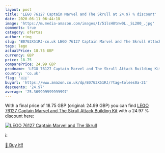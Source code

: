 ```yaml
---
layout: post
title: 'LEGO 76127 Captain Marvel and The Skrull at 24.97 % discount'
date: 2020-06-11 06:44:18
image: 'https://m.media-amazon.com/images/I/51lsH8tnw0L._SL200_.jpg'
comments: true
category: ofertas
author: ring
slug: 'B07G3X51RJ-co.uk LEGO 76127 Captain Marvel and The Skrull Attack...'
tags: lego
actualPrice: 18.75 GBP
currency: GBP
price: 18.75
comparePrice: 24.99 GBP
prodname: 'LEGO 76127 Captain Marvel and The Skrull Attack Building Kit'
country: 'co.uk'
flag: '🇬🇧'
buyurl: 'https://www.amazon.co.uk/dp/B07G3X51RJ/?tag=tolees0a-21'
descuento: '24.97'
average: '25.369999999999997'
---
```


With a final price of 18.75 GBP (original: 24.99 GBP) you can find [LEGO 76127 Captain Marvel and The Skrull Attack Building Kit](https://www.amazon.co.uk/dp/B07G3X51RJ/?tag=tolees0a-21) with a  24.97 % discount here:

[![LEGO 76127 Captain Marvel and The Skrull](https://m.media-amazon.com/images/I/51lsH8tnw0L._SL200_.jpg)](https://www.amazon.co.uk/dp/B07G3X51RJ/?tag=tolees0a-21)

ℹ️:


[🛒 Buy it!!](https://www.amazon.co.uk/dp/B07G3X51RJ/?tag=tolees0a-21)
